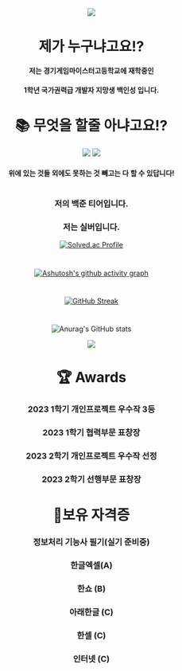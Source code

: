 <div align="center">
<img src="https://capsule-render.vercel.app/api?type=wave&color=auto&height=300&section=header&text=welcome!&fontSize=90" />
 
# 제가 누구냐고요!?
#### 저는 경기게임마이스터고등학교에 재학중인 
#### 1학년 국가권력급 개발자 지망생 백인성 입니다.

# 📚 무엇을 할줄 아냐고요!?
<p> <img src="https://img.shields.io/badge/Unity-gray.svg?style=flat&logo=Unity">  <img src="https://img.shields.io/badge/Csharp-gray.svg?style=flat&logo=C#"></p>

#### 위에 있는 것들 외에도 못하는 것 빼고는 다 할 수 있답니다!


#     
### 저의 백준 티어입니다.
### 저는 실버입니다.

[![Solved.ac Profile](http://mazassumnida.wtf/api/v2/generate_badge?boj=dlstjd0237)](https://solved.ac/dlstjd0237/)
# 
[![Ashutosh's github activity graph](https://github-readme-activity-graph.vercel.app/graph?username=dlstjd0237&theme=dracula)](https://github.com/dlstjd0237/github-readme-activity-graph)
#
[![GitHub Streak](https://streak-stats.demolab.com?user=dlstjd0237&theme=dracula&border_radius=5&locale=ko)](https://git.io/streak-stats)
#    
![Anurag's GitHub stats](https://github-readme-stats.vercel.app/api?username=dlstjd0237&show_icons=true&theme=cobalt&include_all_commits=true)

<a href="https://opgc.me/#/users/dlstjd0237" target="_blank"><img src="https://api.opgc.me/githubs/users/dlstjd0237/tag/?theme=basic" /></a>

# 🏆 Awards

### 2023 1학기 개인프로젝트 우수작 3등
### 2023 1학기 협력부문 표창장
### 2023 2학기 개인프로젝트 우수작 선정
### 2023 2학기 선행부문 표창장

# 💪보유 자격증

### 정보처리 기능사 필기(실기 준비중)
### 한글엑셀(A)
### 한쇼 (B)
### 아래한글 (C)
### 한셀 (C)
### 인터넷 (C)
</div>
